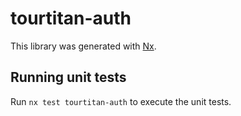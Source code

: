# tourtitan-auth

This library was generated with [Nx](https://nx.dev).

## Running unit tests

Run `nx test tourtitan-auth` to execute the unit tests.
